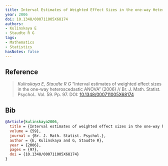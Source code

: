 ```yaml
---
title: Interval Estimates of Weighted Effect Sizes in the one-way Heteroscedastic ANOVA
year: 2006
doi: 10.1348/000711005X68174
authors:
- Kulinskaya E
- Staudte R G
tags:
- Mathematics
- Statistics
hasNotes: false
---
```


## Reference

> <i>Kulinskaya E, Staudte R G</i> “Interval estimates of weighted effect sizes in the one-way heteroscedastic ANOVA” (2006) // Br. J. Math. Statist. Psychol.. Vol.&nbsp;59. Pp.&nbsp;97. DOI:&nbsp;<a href='https://doi.org/10.1348/000711005X68174'>10.1348/000711005X68174</a>

## Bib

```bib
@Article{kulinskaya2006,
  title = {Interval estimates of weighted effect sizes in the one-way heteroscedastic ANOVA},
  volume = {59},
  journal = {Br. J. Math. Statist. Psychol.},
  author = {E, Kulinskaya and G, Staudte R},
  year = {2006},
  pages = {97},
  doi = {10.1348/000711005X68174}
}
```
